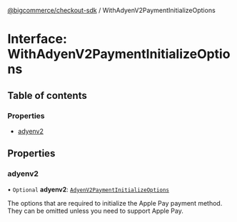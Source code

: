 [@bigcommerce/checkout-sdk](../README.md) / WithAdyenV2PaymentInitializeOptions

# Interface: WithAdyenV2PaymentInitializeOptions

## Table of contents

### Properties

- [adyenv2](WithAdyenV2PaymentInitializeOptions.md#adyenv2)

## Properties

### adyenv2

• `Optional` **adyenv2**: [`AdyenV2PaymentInitializeOptions`](AdyenV2PaymentInitializeOptions.md)

The options that are required to initialize the Apple Pay payment
method. They can be omitted unless you need to support Apple Pay.
